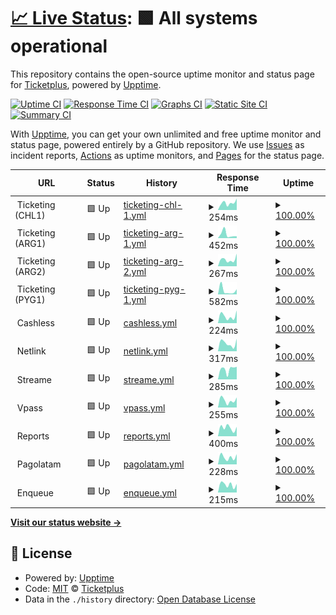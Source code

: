 # [📈 Live Status](https://status.ticketplus.global): <!--live status--> **🟩 All systems operational**

This repository contains the open-source uptime monitor and status page for [Ticketplus](https://ticketplus.cl), powered by [Upptime](https://github.com/upptime/upptime).

[![Uptime CI](https://github.com/ticketplushq/status/workflows/Uptime%20CI/badge.svg)](https://github.com/ticketplushq/status/actions?query=workflow%3A%22Uptime+CI%22)
[![Response Time CI](https://github.com/ticketplushq/status/workflows/Response%20Time%20CI/badge.svg)](https://github.com/ticketplushq/status/actions?query=workflow%3A%22Response+Time+CI%22)
[![Graphs CI](https://github.com/ticketplushq/status/workflows/Graphs%20CI/badge.svg)](https://github.com/ticketplushq/status/actions?query=workflow%3A%22Graphs+CI%22)
[![Static Site CI](https://github.com/ticketplushq/status/workflows/Static%20Site%20CI/badge.svg)](https://github.com/ticketplushq/status/actions?query=workflow%3A%22Static+Site+CI%22)
[![Summary CI](https://github.com/ticketplushq/status/workflows/Summary%20CI/badge.svg)](https://github.com/ticketplushq/status/actions?query=workflow%3A%22Summary+CI%22)

With [Upptime](https://upptime.js.org), you can get your own unlimited and free uptime monitor and status page, powered entirely by a GitHub repository. We use [Issues](https://github.com/ticketplushq/status/issues) as incident reports, [Actions](https://github.com/ticketplushq/status/actions) as uptime monitors, and [Pages](https://status.ticketplus.global) for the status page.

<!--start: status pages-->
<!-- This summary is generated by Upptime (https://github.com/upptime/upptime) -->
<!-- Do not edit this manually, your changes will be overwritten -->
<!-- prettier-ignore -->
| URL | Status | History | Response Time | Uptime |
| --- | ------ | ------- | ------------- | ------ |
| <img alt="" src="https://ticketing-assets.ticketplus.global/assets/logo-round-99223a5db65251ea5227316d3e30dbf03ac693920ffbca86b254f9508224754d.png" height="13"> Ticketing (CHL1) | 🟩 Up | [ticketing-chl-1.yml](https://github.com/ticketplushq/status/commits/HEAD/history/ticketing-chl-1.yml) | <details><summary><img alt="Response time graph" src="./graphs/ticketing-chl-1/response-time-week.png" height="20"> 254ms</summary><br><a href="https://status.ticketplus.global/history/ticketing-chl-1"><img alt="Response time 281" src="https://img.shields.io/endpoint?url=https%3A%2F%2Fraw.githubusercontent.com%2Fticketplushq%2Fstatus%2FHEAD%2Fapi%2Fticketing-chl-1%2Fresponse-time.json"></a><br><a href="https://status.ticketplus.global/history/ticketing-chl-1"><img alt="24-hour response time 405" src="https://img.shields.io/endpoint?url=https%3A%2F%2Fraw.githubusercontent.com%2Fticketplushq%2Fstatus%2FHEAD%2Fapi%2Fticketing-chl-1%2Fresponse-time-day.json"></a><br><a href="https://status.ticketplus.global/history/ticketing-chl-1"><img alt="7-day response time 254" src="https://img.shields.io/endpoint?url=https%3A%2F%2Fraw.githubusercontent.com%2Fticketplushq%2Fstatus%2FHEAD%2Fapi%2Fticketing-chl-1%2Fresponse-time-week.json"></a><br><a href="https://status.ticketplus.global/history/ticketing-chl-1"><img alt="30-day response time 259" src="https://img.shields.io/endpoint?url=https%3A%2F%2Fraw.githubusercontent.com%2Fticketplushq%2Fstatus%2FHEAD%2Fapi%2Fticketing-chl-1%2Fresponse-time-month.json"></a><br><a href="https://status.ticketplus.global/history/ticketing-chl-1"><img alt="1-year response time 287" src="https://img.shields.io/endpoint?url=https%3A%2F%2Fraw.githubusercontent.com%2Fticketplushq%2Fstatus%2FHEAD%2Fapi%2Fticketing-chl-1%2Fresponse-time-year.json"></a></details> | <details><summary><a href="https://status.ticketplus.global/history/ticketing-chl-1">100.00%</a></summary><a href="https://status.ticketplus.global/history/ticketing-chl-1"><img alt="All-time uptime 99.92%" src="https://img.shields.io/endpoint?url=https%3A%2F%2Fraw.githubusercontent.com%2Fticketplushq%2Fstatus%2FHEAD%2Fapi%2Fticketing-chl-1%2Fuptime.json"></a><br><a href="https://status.ticketplus.global/history/ticketing-chl-1"><img alt="24-hour uptime 100.00%" src="https://img.shields.io/endpoint?url=https%3A%2F%2Fraw.githubusercontent.com%2Fticketplushq%2Fstatus%2FHEAD%2Fapi%2Fticketing-chl-1%2Fuptime-day.json"></a><br><a href="https://status.ticketplus.global/history/ticketing-chl-1"><img alt="7-day uptime 100.00%" src="https://img.shields.io/endpoint?url=https%3A%2F%2Fraw.githubusercontent.com%2Fticketplushq%2Fstatus%2FHEAD%2Fapi%2Fticketing-chl-1%2Fuptime-week.json"></a><br><a href="https://status.ticketplus.global/history/ticketing-chl-1"><img alt="30-day uptime 99.66%" src="https://img.shields.io/endpoint?url=https%3A%2F%2Fraw.githubusercontent.com%2Fticketplushq%2Fstatus%2FHEAD%2Fapi%2Fticketing-chl-1%2Fuptime-month.json"></a><br><a href="https://status.ticketplus.global/history/ticketing-chl-1"><img alt="1-year uptime 99.96%" src="https://img.shields.io/endpoint?url=https%3A%2F%2Fraw.githubusercontent.com%2Fticketplushq%2Fstatus%2FHEAD%2Fapi%2Fticketing-chl-1%2Fuptime-year.json"></a></details>
| <img alt="" src="https://ticketing-assets.ticketplus.global/assets/logo-round-99223a5db65251ea5227316d3e30dbf03ac693920ffbca86b254f9508224754d.png" height="13"> Ticketing (ARG1) | 🟩 Up | [ticketing-arg-1.yml](https://github.com/ticketplushq/status/commits/HEAD/history/ticketing-arg-1.yml) | <details><summary><img alt="Response time graph" src="./graphs/ticketing-arg-1/response-time-week.png" height="20"> 452ms</summary><br><a href="https://status.ticketplus.global/history/ticketing-arg-1"><img alt="Response time 301" src="https://img.shields.io/endpoint?url=https%3A%2F%2Fraw.githubusercontent.com%2Fticketplushq%2Fstatus%2FHEAD%2Fapi%2Fticketing-arg-1%2Fresponse-time.json"></a><br><a href="https://status.ticketplus.global/history/ticketing-arg-1"><img alt="24-hour response time 222" src="https://img.shields.io/endpoint?url=https%3A%2F%2Fraw.githubusercontent.com%2Fticketplushq%2Fstatus%2FHEAD%2Fapi%2Fticketing-arg-1%2Fresponse-time-day.json"></a><br><a href="https://status.ticketplus.global/history/ticketing-arg-1"><img alt="7-day response time 452" src="https://img.shields.io/endpoint?url=https%3A%2F%2Fraw.githubusercontent.com%2Fticketplushq%2Fstatus%2FHEAD%2Fapi%2Fticketing-arg-1%2Fresponse-time-week.json"></a><br><a href="https://status.ticketplus.global/history/ticketing-arg-1"><img alt="30-day response time 468" src="https://img.shields.io/endpoint?url=https%3A%2F%2Fraw.githubusercontent.com%2Fticketplushq%2Fstatus%2FHEAD%2Fapi%2Fticketing-arg-1%2Fresponse-time-month.json"></a><br><a href="https://status.ticketplus.global/history/ticketing-arg-1"><img alt="1-year response time 309" src="https://img.shields.io/endpoint?url=https%3A%2F%2Fraw.githubusercontent.com%2Fticketplushq%2Fstatus%2FHEAD%2Fapi%2Fticketing-arg-1%2Fresponse-time-year.json"></a></details> | <details><summary><a href="https://status.ticketplus.global/history/ticketing-arg-1">100.00%</a></summary><a href="https://status.ticketplus.global/history/ticketing-arg-1"><img alt="All-time uptime 99.91%" src="https://img.shields.io/endpoint?url=https%3A%2F%2Fraw.githubusercontent.com%2Fticketplushq%2Fstatus%2FHEAD%2Fapi%2Fticketing-arg-1%2Fuptime.json"></a><br><a href="https://status.ticketplus.global/history/ticketing-arg-1"><img alt="24-hour uptime 100.00%" src="https://img.shields.io/endpoint?url=https%3A%2F%2Fraw.githubusercontent.com%2Fticketplushq%2Fstatus%2FHEAD%2Fapi%2Fticketing-arg-1%2Fuptime-day.json"></a><br><a href="https://status.ticketplus.global/history/ticketing-arg-1"><img alt="7-day uptime 100.00%" src="https://img.shields.io/endpoint?url=https%3A%2F%2Fraw.githubusercontent.com%2Fticketplushq%2Fstatus%2FHEAD%2Fapi%2Fticketing-arg-1%2Fuptime-week.json"></a><br><a href="https://status.ticketplus.global/history/ticketing-arg-1"><img alt="30-day uptime 99.66%" src="https://img.shields.io/endpoint?url=https%3A%2F%2Fraw.githubusercontent.com%2Fticketplushq%2Fstatus%2FHEAD%2Fapi%2Fticketing-arg-1%2Fuptime-month.json"></a><br><a href="https://status.ticketplus.global/history/ticketing-arg-1"><img alt="1-year uptime 99.96%" src="https://img.shields.io/endpoint?url=https%3A%2F%2Fraw.githubusercontent.com%2Fticketplushq%2Fstatus%2FHEAD%2Fapi%2Fticketing-arg-1%2Fuptime-year.json"></a></details>
| <img alt="" src="https://ticketing-assets.ticketplus.global/assets/logo-round-99223a5db65251ea5227316d3e30dbf03ac693920ffbca86b254f9508224754d.png" height="13"> Ticketing (ARG2) | 🟩 Up | [ticketing-arg-2.yml](https://github.com/ticketplushq/status/commits/HEAD/history/ticketing-arg-2.yml) | <details><summary><img alt="Response time graph" src="./graphs/ticketing-arg-2/response-time-week.png" height="20"> 267ms</summary><br><a href="https://status.ticketplus.global/history/ticketing-arg-2"><img alt="Response time 306" src="https://img.shields.io/endpoint?url=https%3A%2F%2Fraw.githubusercontent.com%2Fticketplushq%2Fstatus%2FHEAD%2Fapi%2Fticketing-arg-2%2Fresponse-time.json"></a><br><a href="https://status.ticketplus.global/history/ticketing-arg-2"><img alt="24-hour response time 494" src="https://img.shields.io/endpoint?url=https%3A%2F%2Fraw.githubusercontent.com%2Fticketplushq%2Fstatus%2FHEAD%2Fapi%2Fticketing-arg-2%2Fresponse-time-day.json"></a><br><a href="https://status.ticketplus.global/history/ticketing-arg-2"><img alt="7-day response time 267" src="https://img.shields.io/endpoint?url=https%3A%2F%2Fraw.githubusercontent.com%2Fticketplushq%2Fstatus%2FHEAD%2Fapi%2Fticketing-arg-2%2Fresponse-time-week.json"></a><br><a href="https://status.ticketplus.global/history/ticketing-arg-2"><img alt="30-day response time 260" src="https://img.shields.io/endpoint?url=https%3A%2F%2Fraw.githubusercontent.com%2Fticketplushq%2Fstatus%2FHEAD%2Fapi%2Fticketing-arg-2%2Fresponse-time-month.json"></a><br><a href="https://status.ticketplus.global/history/ticketing-arg-2"><img alt="1-year response time 306" src="https://img.shields.io/endpoint?url=https%3A%2F%2Fraw.githubusercontent.com%2Fticketplushq%2Fstatus%2FHEAD%2Fapi%2Fticketing-arg-2%2Fresponse-time-year.json"></a></details> | <details><summary><a href="https://status.ticketplus.global/history/ticketing-arg-2">100.00%</a></summary><a href="https://status.ticketplus.global/history/ticketing-arg-2"><img alt="All-time uptime 99.90%" src="https://img.shields.io/endpoint?url=https%3A%2F%2Fraw.githubusercontent.com%2Fticketplushq%2Fstatus%2FHEAD%2Fapi%2Fticketing-arg-2%2Fuptime.json"></a><br><a href="https://status.ticketplus.global/history/ticketing-arg-2"><img alt="24-hour uptime 100.00%" src="https://img.shields.io/endpoint?url=https%3A%2F%2Fraw.githubusercontent.com%2Fticketplushq%2Fstatus%2FHEAD%2Fapi%2Fticketing-arg-2%2Fuptime-day.json"></a><br><a href="https://status.ticketplus.global/history/ticketing-arg-2"><img alt="7-day uptime 100.00%" src="https://img.shields.io/endpoint?url=https%3A%2F%2Fraw.githubusercontent.com%2Fticketplushq%2Fstatus%2FHEAD%2Fapi%2Fticketing-arg-2%2Fuptime-week.json"></a><br><a href="https://status.ticketplus.global/history/ticketing-arg-2"><img alt="30-day uptime 99.66%" src="https://img.shields.io/endpoint?url=https%3A%2F%2Fraw.githubusercontent.com%2Fticketplushq%2Fstatus%2FHEAD%2Fapi%2Fticketing-arg-2%2Fuptime-month.json"></a><br><a href="https://status.ticketplus.global/history/ticketing-arg-2"><img alt="1-year uptime 99.96%" src="https://img.shields.io/endpoint?url=https%3A%2F%2Fraw.githubusercontent.com%2Fticketplushq%2Fstatus%2FHEAD%2Fapi%2Fticketing-arg-2%2Fuptime-year.json"></a></details>
| <img alt="" src="https://ticketing-assets.ticketplus.global/assets/logo-round-99223a5db65251ea5227316d3e30dbf03ac693920ffbca86b254f9508224754d.png" height="13"> Ticketing (PYG1) | 🟩 Up | [ticketing-pyg-1.yml](https://github.com/ticketplushq/status/commits/HEAD/history/ticketing-pyg-1.yml) | <details><summary><img alt="Response time graph" src="./graphs/ticketing-pyg-1/response-time-week.png" height="20"> 582ms</summary><br><a href="https://status.ticketplus.global/history/ticketing-pyg-1"><img alt="Response time 334" src="https://img.shields.io/endpoint?url=https%3A%2F%2Fraw.githubusercontent.com%2Fticketplushq%2Fstatus%2FHEAD%2Fapi%2Fticketing-pyg-1%2Fresponse-time.json"></a><br><a href="https://status.ticketplus.global/history/ticketing-pyg-1"><img alt="24-hour response time 797" src="https://img.shields.io/endpoint?url=https%3A%2F%2Fraw.githubusercontent.com%2Fticketplushq%2Fstatus%2FHEAD%2Fapi%2Fticketing-pyg-1%2Fresponse-time-day.json"></a><br><a href="https://status.ticketplus.global/history/ticketing-pyg-1"><img alt="7-day response time 582" src="https://img.shields.io/endpoint?url=https%3A%2F%2Fraw.githubusercontent.com%2Fticketplushq%2Fstatus%2FHEAD%2Fapi%2Fticketing-pyg-1%2Fresponse-time-week.json"></a><br><a href="https://status.ticketplus.global/history/ticketing-pyg-1"><img alt="30-day response time 390" src="https://img.shields.io/endpoint?url=https%3A%2F%2Fraw.githubusercontent.com%2Fticketplushq%2Fstatus%2FHEAD%2Fapi%2Fticketing-pyg-1%2Fresponse-time-month.json"></a><br><a href="https://status.ticketplus.global/history/ticketing-pyg-1"><img alt="1-year response time 338" src="https://img.shields.io/endpoint?url=https%3A%2F%2Fraw.githubusercontent.com%2Fticketplushq%2Fstatus%2FHEAD%2Fapi%2Fticketing-pyg-1%2Fresponse-time-year.json"></a></details> | <details><summary><a href="https://status.ticketplus.global/history/ticketing-pyg-1">100.00%</a></summary><a href="https://status.ticketplus.global/history/ticketing-pyg-1"><img alt="All-time uptime 99.93%" src="https://img.shields.io/endpoint?url=https%3A%2F%2Fraw.githubusercontent.com%2Fticketplushq%2Fstatus%2FHEAD%2Fapi%2Fticketing-pyg-1%2Fuptime.json"></a><br><a href="https://status.ticketplus.global/history/ticketing-pyg-1"><img alt="24-hour uptime 100.00%" src="https://img.shields.io/endpoint?url=https%3A%2F%2Fraw.githubusercontent.com%2Fticketplushq%2Fstatus%2FHEAD%2Fapi%2Fticketing-pyg-1%2Fuptime-day.json"></a><br><a href="https://status.ticketplus.global/history/ticketing-pyg-1"><img alt="7-day uptime 100.00%" src="https://img.shields.io/endpoint?url=https%3A%2F%2Fraw.githubusercontent.com%2Fticketplushq%2Fstatus%2FHEAD%2Fapi%2Fticketing-pyg-1%2Fuptime-week.json"></a><br><a href="https://status.ticketplus.global/history/ticketing-pyg-1"><img alt="30-day uptime 100.00%" src="https://img.shields.io/endpoint?url=https%3A%2F%2Fraw.githubusercontent.com%2Fticketplushq%2Fstatus%2FHEAD%2Fapi%2Fticketing-pyg-1%2Fuptime-month.json"></a><br><a href="https://status.ticketplus.global/history/ticketing-pyg-1"><img alt="1-year uptime 99.99%" src="https://img.shields.io/endpoint?url=https%3A%2F%2Fraw.githubusercontent.com%2Fticketplushq%2Fstatus%2FHEAD%2Fapi%2Fticketing-pyg-1%2Fuptime-year.json"></a></details>
| <img alt="" src="https://icons.duckduckgo.com/ip3/null.ico" height="13"> Cashless | 🟩 Up | [cashless.yml](https://github.com/ticketplushq/status/commits/HEAD/history/cashless.yml) | <details><summary><img alt="Response time graph" src="./graphs/cashless/response-time-week.png" height="20"> 224ms</summary><br><a href="https://status.ticketplus.global/history/cashless"><img alt="Response time 273" src="https://img.shields.io/endpoint?url=https%3A%2F%2Fraw.githubusercontent.com%2Fticketplushq%2Fstatus%2FHEAD%2Fapi%2Fcashless%2Fresponse-time.json"></a><br><a href="https://status.ticketplus.global/history/cashless"><img alt="24-hour response time 400" src="https://img.shields.io/endpoint?url=https%3A%2F%2Fraw.githubusercontent.com%2Fticketplushq%2Fstatus%2FHEAD%2Fapi%2Fcashless%2Fresponse-time-day.json"></a><br><a href="https://status.ticketplus.global/history/cashless"><img alt="7-day response time 224" src="https://img.shields.io/endpoint?url=https%3A%2F%2Fraw.githubusercontent.com%2Fticketplushq%2Fstatus%2FHEAD%2Fapi%2Fcashless%2Fresponse-time-week.json"></a><br><a href="https://status.ticketplus.global/history/cashless"><img alt="30-day response time 294" src="https://img.shields.io/endpoint?url=https%3A%2F%2Fraw.githubusercontent.com%2Fticketplushq%2Fstatus%2FHEAD%2Fapi%2Fcashless%2Fresponse-time-month.json"></a><br><a href="https://status.ticketplus.global/history/cashless"><img alt="1-year response time 285" src="https://img.shields.io/endpoint?url=https%3A%2F%2Fraw.githubusercontent.com%2Fticketplushq%2Fstatus%2FHEAD%2Fapi%2Fcashless%2Fresponse-time-year.json"></a></details> | <details><summary><a href="https://status.ticketplus.global/history/cashless">100.00%</a></summary><a href="https://status.ticketplus.global/history/cashless"><img alt="All-time uptime 99.93%" src="https://img.shields.io/endpoint?url=https%3A%2F%2Fraw.githubusercontent.com%2Fticketplushq%2Fstatus%2FHEAD%2Fapi%2Fcashless%2Fuptime.json"></a><br><a href="https://status.ticketplus.global/history/cashless"><img alt="24-hour uptime 100.00%" src="https://img.shields.io/endpoint?url=https%3A%2F%2Fraw.githubusercontent.com%2Fticketplushq%2Fstatus%2FHEAD%2Fapi%2Fcashless%2Fuptime-day.json"></a><br><a href="https://status.ticketplus.global/history/cashless"><img alt="7-day uptime 100.00%" src="https://img.shields.io/endpoint?url=https%3A%2F%2Fraw.githubusercontent.com%2Fticketplushq%2Fstatus%2FHEAD%2Fapi%2Fcashless%2Fuptime-week.json"></a><br><a href="https://status.ticketplus.global/history/cashless"><img alt="30-day uptime 99.66%" src="https://img.shields.io/endpoint?url=https%3A%2F%2Fraw.githubusercontent.com%2Fticketplushq%2Fstatus%2FHEAD%2Fapi%2Fcashless%2Fuptime-month.json"></a><br><a href="https://status.ticketplus.global/history/cashless"><img alt="1-year uptime 99.96%" src="https://img.shields.io/endpoint?url=https%3A%2F%2Fraw.githubusercontent.com%2Fticketplushq%2Fstatus%2FHEAD%2Fapi%2Fcashless%2Fuptime-year.json"></a></details>
| <img alt="" src="https://icons.duckduckgo.com/ip3/null.ico" height="13"> Netlink | 🟩 Up | [netlink.yml](https://github.com/ticketplushq/status/commits/HEAD/history/netlink.yml) | <details><summary><img alt="Response time graph" src="./graphs/netlink/response-time-week.png" height="20"> 317ms</summary><br><a href="https://status.ticketplus.global/history/netlink"><img alt="Response time 264" src="https://img.shields.io/endpoint?url=https%3A%2F%2Fraw.githubusercontent.com%2Fticketplushq%2Fstatus%2FHEAD%2Fapi%2Fnetlink%2Fresponse-time.json"></a><br><a href="https://status.ticketplus.global/history/netlink"><img alt="24-hour response time 490" src="https://img.shields.io/endpoint?url=https%3A%2F%2Fraw.githubusercontent.com%2Fticketplushq%2Fstatus%2FHEAD%2Fapi%2Fnetlink%2Fresponse-time-day.json"></a><br><a href="https://status.ticketplus.global/history/netlink"><img alt="7-day response time 317" src="https://img.shields.io/endpoint?url=https%3A%2F%2Fraw.githubusercontent.com%2Fticketplushq%2Fstatus%2FHEAD%2Fapi%2Fnetlink%2Fresponse-time-week.json"></a><br><a href="https://status.ticketplus.global/history/netlink"><img alt="30-day response time 309" src="https://img.shields.io/endpoint?url=https%3A%2F%2Fraw.githubusercontent.com%2Fticketplushq%2Fstatus%2FHEAD%2Fapi%2Fnetlink%2Fresponse-time-month.json"></a><br><a href="https://status.ticketplus.global/history/netlink"><img alt="1-year response time 278" src="https://img.shields.io/endpoint?url=https%3A%2F%2Fraw.githubusercontent.com%2Fticketplushq%2Fstatus%2FHEAD%2Fapi%2Fnetlink%2Fresponse-time-year.json"></a></details> | <details><summary><a href="https://status.ticketplus.global/history/netlink">100.00%</a></summary><a href="https://status.ticketplus.global/history/netlink"><img alt="All-time uptime 99.92%" src="https://img.shields.io/endpoint?url=https%3A%2F%2Fraw.githubusercontent.com%2Fticketplushq%2Fstatus%2FHEAD%2Fapi%2Fnetlink%2Fuptime.json"></a><br><a href="https://status.ticketplus.global/history/netlink"><img alt="24-hour uptime 100.00%" src="https://img.shields.io/endpoint?url=https%3A%2F%2Fraw.githubusercontent.com%2Fticketplushq%2Fstatus%2FHEAD%2Fapi%2Fnetlink%2Fuptime-day.json"></a><br><a href="https://status.ticketplus.global/history/netlink"><img alt="7-day uptime 100.00%" src="https://img.shields.io/endpoint?url=https%3A%2F%2Fraw.githubusercontent.com%2Fticketplushq%2Fstatus%2FHEAD%2Fapi%2Fnetlink%2Fuptime-week.json"></a><br><a href="https://status.ticketplus.global/history/netlink"><img alt="30-day uptime 99.66%" src="https://img.shields.io/endpoint?url=https%3A%2F%2Fraw.githubusercontent.com%2Fticketplushq%2Fstatus%2FHEAD%2Fapi%2Fnetlink%2Fuptime-month.json"></a><br><a href="https://status.ticketplus.global/history/netlink"><img alt="1-year uptime 99.97%" src="https://img.shields.io/endpoint?url=https%3A%2F%2Fraw.githubusercontent.com%2Fticketplushq%2Fstatus%2FHEAD%2Fapi%2Fnetlink%2Fuptime-year.json"></a></details>
| <img alt="" src="https://icons.duckduckgo.com/ip3/null.ico" height="13"> Streame | 🟩 Up | [streame.yml](https://github.com/ticketplushq/status/commits/HEAD/history/streame.yml) | <details><summary><img alt="Response time graph" src="./graphs/streame/response-time-week.png" height="20"> 285ms</summary><br><a href="https://status.ticketplus.global/history/streame"><img alt="Response time 229" src="https://img.shields.io/endpoint?url=https%3A%2F%2Fraw.githubusercontent.com%2Fticketplushq%2Fstatus%2FHEAD%2Fapi%2Fstreame%2Fresponse-time.json"></a><br><a href="https://status.ticketplus.global/history/streame"><img alt="24-hour response time 347" src="https://img.shields.io/endpoint?url=https%3A%2F%2Fraw.githubusercontent.com%2Fticketplushq%2Fstatus%2FHEAD%2Fapi%2Fstreame%2Fresponse-time-day.json"></a><br><a href="https://status.ticketplus.global/history/streame"><img alt="7-day response time 285" src="https://img.shields.io/endpoint?url=https%3A%2F%2Fraw.githubusercontent.com%2Fticketplushq%2Fstatus%2FHEAD%2Fapi%2Fstreame%2Fresponse-time-week.json"></a><br><a href="https://status.ticketplus.global/history/streame"><img alt="30-day response time 305" src="https://img.shields.io/endpoint?url=https%3A%2F%2Fraw.githubusercontent.com%2Fticketplushq%2Fstatus%2FHEAD%2Fapi%2Fstreame%2Fresponse-time-month.json"></a><br><a href="https://status.ticketplus.global/history/streame"><img alt="1-year response time 236" src="https://img.shields.io/endpoint?url=https%3A%2F%2Fraw.githubusercontent.com%2Fticketplushq%2Fstatus%2FHEAD%2Fapi%2Fstreame%2Fresponse-time-year.json"></a></details> | <details><summary><a href="https://status.ticketplus.global/history/streame">100.00%</a></summary><a href="https://status.ticketplus.global/history/streame"><img alt="All-time uptime 99.98%" src="https://img.shields.io/endpoint?url=https%3A%2F%2Fraw.githubusercontent.com%2Fticketplushq%2Fstatus%2FHEAD%2Fapi%2Fstreame%2Fuptime.json"></a><br><a href="https://status.ticketplus.global/history/streame"><img alt="24-hour uptime 100.00%" src="https://img.shields.io/endpoint?url=https%3A%2F%2Fraw.githubusercontent.com%2Fticketplushq%2Fstatus%2FHEAD%2Fapi%2Fstreame%2Fuptime-day.json"></a><br><a href="https://status.ticketplus.global/history/streame"><img alt="7-day uptime 100.00%" src="https://img.shields.io/endpoint?url=https%3A%2F%2Fraw.githubusercontent.com%2Fticketplushq%2Fstatus%2FHEAD%2Fapi%2Fstreame%2Fuptime-week.json"></a><br><a href="https://status.ticketplus.global/history/streame"><img alt="30-day uptime 99.66%" src="https://img.shields.io/endpoint?url=https%3A%2F%2Fraw.githubusercontent.com%2Fticketplushq%2Fstatus%2FHEAD%2Fapi%2Fstreame%2Fuptime-month.json"></a><br><a href="https://status.ticketplus.global/history/streame"><img alt="1-year uptime 99.97%" src="https://img.shields.io/endpoint?url=https%3A%2F%2Fraw.githubusercontent.com%2Fticketplushq%2Fstatus%2FHEAD%2Fapi%2Fstreame%2Fuptime-year.json"></a></details>
| <img alt="" src="https://icons.duckduckgo.com/ip3/null.ico" height="13"> Vpass | 🟩 Up | [vpass.yml](https://github.com/ticketplushq/status/commits/HEAD/history/vpass.yml) | <details><summary><img alt="Response time graph" src="./graphs/vpass/response-time-week.png" height="20"> 255ms</summary><br><a href="https://status.ticketplus.global/history/vpass"><img alt="Response time 221" src="https://img.shields.io/endpoint?url=https%3A%2F%2Fraw.githubusercontent.com%2Fticketplushq%2Fstatus%2FHEAD%2Fapi%2Fvpass%2Fresponse-time.json"></a><br><a href="https://status.ticketplus.global/history/vpass"><img alt="24-hour response time 356" src="https://img.shields.io/endpoint?url=https%3A%2F%2Fraw.githubusercontent.com%2Fticketplushq%2Fstatus%2FHEAD%2Fapi%2Fvpass%2Fresponse-time-day.json"></a><br><a href="https://status.ticketplus.global/history/vpass"><img alt="7-day response time 255" src="https://img.shields.io/endpoint?url=https%3A%2F%2Fraw.githubusercontent.com%2Fticketplushq%2Fstatus%2FHEAD%2Fapi%2Fvpass%2Fresponse-time-week.json"></a><br><a href="https://status.ticketplus.global/history/vpass"><img alt="30-day response time 254" src="https://img.shields.io/endpoint?url=https%3A%2F%2Fraw.githubusercontent.com%2Fticketplushq%2Fstatus%2FHEAD%2Fapi%2Fvpass%2Fresponse-time-month.json"></a><br><a href="https://status.ticketplus.global/history/vpass"><img alt="1-year response time 223" src="https://img.shields.io/endpoint?url=https%3A%2F%2Fraw.githubusercontent.com%2Fticketplushq%2Fstatus%2FHEAD%2Fapi%2Fvpass%2Fresponse-time-year.json"></a></details> | <details><summary><a href="https://status.ticketplus.global/history/vpass">100.00%</a></summary><a href="https://status.ticketplus.global/history/vpass"><img alt="All-time uptime 99.98%" src="https://img.shields.io/endpoint?url=https%3A%2F%2Fraw.githubusercontent.com%2Fticketplushq%2Fstatus%2FHEAD%2Fapi%2Fvpass%2Fuptime.json"></a><br><a href="https://status.ticketplus.global/history/vpass"><img alt="24-hour uptime 100.00%" src="https://img.shields.io/endpoint?url=https%3A%2F%2Fraw.githubusercontent.com%2Fticketplushq%2Fstatus%2FHEAD%2Fapi%2Fvpass%2Fuptime-day.json"></a><br><a href="https://status.ticketplus.global/history/vpass"><img alt="7-day uptime 100.00%" src="https://img.shields.io/endpoint?url=https%3A%2F%2Fraw.githubusercontent.com%2Fticketplushq%2Fstatus%2FHEAD%2Fapi%2Fvpass%2Fuptime-week.json"></a><br><a href="https://status.ticketplus.global/history/vpass"><img alt="30-day uptime 99.66%" src="https://img.shields.io/endpoint?url=https%3A%2F%2Fraw.githubusercontent.com%2Fticketplushq%2Fstatus%2FHEAD%2Fapi%2Fvpass%2Fuptime-month.json"></a><br><a href="https://status.ticketplus.global/history/vpass"><img alt="1-year uptime 99.97%" src="https://img.shields.io/endpoint?url=https%3A%2F%2Fraw.githubusercontent.com%2Fticketplushq%2Fstatus%2FHEAD%2Fapi%2Fvpass%2Fuptime-year.json"></a></details>
| <img alt="" src="https://icons.duckduckgo.com/ip3/null.ico" height="13"> Reports | 🟩 Up | [reports.yml](https://github.com/ticketplushq/status/commits/HEAD/history/reports.yml) | <details><summary><img alt="Response time graph" src="./graphs/reports/response-time-week.png" height="20"> 400ms</summary><br><a href="https://status.ticketplus.global/history/reports"><img alt="Response time 429" src="https://img.shields.io/endpoint?url=https%3A%2F%2Fraw.githubusercontent.com%2Fticketplushq%2Fstatus%2FHEAD%2Fapi%2Freports%2Fresponse-time.json"></a><br><a href="https://status.ticketplus.global/history/reports"><img alt="24-hour response time 443" src="https://img.shields.io/endpoint?url=https%3A%2F%2Fraw.githubusercontent.com%2Fticketplushq%2Fstatus%2FHEAD%2Fapi%2Freports%2Fresponse-time-day.json"></a><br><a href="https://status.ticketplus.global/history/reports"><img alt="7-day response time 400" src="https://img.shields.io/endpoint?url=https%3A%2F%2Fraw.githubusercontent.com%2Fticketplushq%2Fstatus%2FHEAD%2Fapi%2Freports%2Fresponse-time-week.json"></a><br><a href="https://status.ticketplus.global/history/reports"><img alt="30-day response time 477" src="https://img.shields.io/endpoint?url=https%3A%2F%2Fraw.githubusercontent.com%2Fticketplushq%2Fstatus%2FHEAD%2Fapi%2Freports%2Fresponse-time-month.json"></a><br><a href="https://status.ticketplus.global/history/reports"><img alt="1-year response time 454" src="https://img.shields.io/endpoint?url=https%3A%2F%2Fraw.githubusercontent.com%2Fticketplushq%2Fstatus%2FHEAD%2Fapi%2Freports%2Fresponse-time-year.json"></a></details> | <details><summary><a href="https://status.ticketplus.global/history/reports">100.00%</a></summary><a href="https://status.ticketplus.global/history/reports"><img alt="All-time uptime 99.90%" src="https://img.shields.io/endpoint?url=https%3A%2F%2Fraw.githubusercontent.com%2Fticketplushq%2Fstatus%2FHEAD%2Fapi%2Freports%2Fuptime.json"></a><br><a href="https://status.ticketplus.global/history/reports"><img alt="24-hour uptime 100.00%" src="https://img.shields.io/endpoint?url=https%3A%2F%2Fraw.githubusercontent.com%2Fticketplushq%2Fstatus%2FHEAD%2Fapi%2Freports%2Fuptime-day.json"></a><br><a href="https://status.ticketplus.global/history/reports"><img alt="7-day uptime 100.00%" src="https://img.shields.io/endpoint?url=https%3A%2F%2Fraw.githubusercontent.com%2Fticketplushq%2Fstatus%2FHEAD%2Fapi%2Freports%2Fuptime-week.json"></a><br><a href="https://status.ticketplus.global/history/reports"><img alt="30-day uptime 99.66%" src="https://img.shields.io/endpoint?url=https%3A%2F%2Fraw.githubusercontent.com%2Fticketplushq%2Fstatus%2FHEAD%2Fapi%2Freports%2Fuptime-month.json"></a><br><a href="https://status.ticketplus.global/history/reports"><img alt="1-year uptime 99.94%" src="https://img.shields.io/endpoint?url=https%3A%2F%2Fraw.githubusercontent.com%2Fticketplushq%2Fstatus%2FHEAD%2Fapi%2Freports%2Fuptime-year.json"></a></details>
| <img alt="" src="https://icons.duckduckgo.com/ip3/null.ico" height="13"> Pagolatam | 🟩 Up | [pagolatam.yml](https://github.com/ticketplushq/status/commits/HEAD/history/pagolatam.yml) | <details><summary><img alt="Response time graph" src="./graphs/pagolatam/response-time-week.png" height="20"> 228ms</summary><br><a href="https://status.ticketplus.global/history/pagolatam"><img alt="Response time 243" src="https://img.shields.io/endpoint?url=https%3A%2F%2Fraw.githubusercontent.com%2Fticketplushq%2Fstatus%2FHEAD%2Fapi%2Fpagolatam%2Fresponse-time.json"></a><br><a href="https://status.ticketplus.global/history/pagolatam"><img alt="24-hour response time 320" src="https://img.shields.io/endpoint?url=https%3A%2F%2Fraw.githubusercontent.com%2Fticketplushq%2Fstatus%2FHEAD%2Fapi%2Fpagolatam%2Fresponse-time-day.json"></a><br><a href="https://status.ticketplus.global/history/pagolatam"><img alt="7-day response time 228" src="https://img.shields.io/endpoint?url=https%3A%2F%2Fraw.githubusercontent.com%2Fticketplushq%2Fstatus%2FHEAD%2Fapi%2Fpagolatam%2Fresponse-time-week.json"></a><br><a href="https://status.ticketplus.global/history/pagolatam"><img alt="30-day response time 235" src="https://img.shields.io/endpoint?url=https%3A%2F%2Fraw.githubusercontent.com%2Fticketplushq%2Fstatus%2FHEAD%2Fapi%2Fpagolatam%2Fresponse-time-month.json"></a><br><a href="https://status.ticketplus.global/history/pagolatam"><img alt="1-year response time 240" src="https://img.shields.io/endpoint?url=https%3A%2F%2Fraw.githubusercontent.com%2Fticketplushq%2Fstatus%2FHEAD%2Fapi%2Fpagolatam%2Fresponse-time-year.json"></a></details> | <details><summary><a href="https://status.ticketplus.global/history/pagolatam">100.00%</a></summary><a href="https://status.ticketplus.global/history/pagolatam"><img alt="All-time uptime 100.00%" src="https://img.shields.io/endpoint?url=https%3A%2F%2Fraw.githubusercontent.com%2Fticketplushq%2Fstatus%2FHEAD%2Fapi%2Fpagolatam%2Fuptime.json"></a><br><a href="https://status.ticketplus.global/history/pagolatam"><img alt="24-hour uptime 100.00%" src="https://img.shields.io/endpoint?url=https%3A%2F%2Fraw.githubusercontent.com%2Fticketplushq%2Fstatus%2FHEAD%2Fapi%2Fpagolatam%2Fuptime-day.json"></a><br><a href="https://status.ticketplus.global/history/pagolatam"><img alt="7-day uptime 100.00%" src="https://img.shields.io/endpoint?url=https%3A%2F%2Fraw.githubusercontent.com%2Fticketplushq%2Fstatus%2FHEAD%2Fapi%2Fpagolatam%2Fuptime-week.json"></a><br><a href="https://status.ticketplus.global/history/pagolatam"><img alt="30-day uptime 100.00%" src="https://img.shields.io/endpoint?url=https%3A%2F%2Fraw.githubusercontent.com%2Fticketplushq%2Fstatus%2FHEAD%2Fapi%2Fpagolatam%2Fuptime-month.json"></a><br><a href="https://status.ticketplus.global/history/pagolatam"><img alt="1-year uptime 100.00%" src="https://img.shields.io/endpoint?url=https%3A%2F%2Fraw.githubusercontent.com%2Fticketplushq%2Fstatus%2FHEAD%2Fapi%2Fpagolatam%2Fuptime-year.json"></a></details>
| <img alt="" src="https://icons.duckduckgo.com/ip3/null.ico" height="13"> Enqueue | 🟩 Up | [enqueue.yml](https://github.com/ticketplushq/status/commits/HEAD/history/enqueue.yml) | <details><summary><img alt="Response time graph" src="./graphs/enqueue/response-time-week.png" height="20"> 215ms</summary><br><a href="https://status.ticketplus.global/history/enqueue"><img alt="Response time 187" src="https://img.shields.io/endpoint?url=https%3A%2F%2Fraw.githubusercontent.com%2Fticketplushq%2Fstatus%2FHEAD%2Fapi%2Fenqueue%2Fresponse-time.json"></a><br><a href="https://status.ticketplus.global/history/enqueue"><img alt="24-hour response time 234" src="https://img.shields.io/endpoint?url=https%3A%2F%2Fraw.githubusercontent.com%2Fticketplushq%2Fstatus%2FHEAD%2Fapi%2Fenqueue%2Fresponse-time-day.json"></a><br><a href="https://status.ticketplus.global/history/enqueue"><img alt="7-day response time 215" src="https://img.shields.io/endpoint?url=https%3A%2F%2Fraw.githubusercontent.com%2Fticketplushq%2Fstatus%2FHEAD%2Fapi%2Fenqueue%2Fresponse-time-week.json"></a><br><a href="https://status.ticketplus.global/history/enqueue"><img alt="30-day response time 213" src="https://img.shields.io/endpoint?url=https%3A%2F%2Fraw.githubusercontent.com%2Fticketplushq%2Fstatus%2FHEAD%2Fapi%2Fenqueue%2Fresponse-time-month.json"></a><br><a href="https://status.ticketplus.global/history/enqueue"><img alt="1-year response time 191" src="https://img.shields.io/endpoint?url=https%3A%2F%2Fraw.githubusercontent.com%2Fticketplushq%2Fstatus%2FHEAD%2Fapi%2Fenqueue%2Fresponse-time-year.json"></a></details> | <details><summary><a href="https://status.ticketplus.global/history/enqueue">100.00%</a></summary><a href="https://status.ticketplus.global/history/enqueue"><img alt="All-time uptime 99.96%" src="https://img.shields.io/endpoint?url=https%3A%2F%2Fraw.githubusercontent.com%2Fticketplushq%2Fstatus%2FHEAD%2Fapi%2Fenqueue%2Fuptime.json"></a><br><a href="https://status.ticketplus.global/history/enqueue"><img alt="24-hour uptime 100.00%" src="https://img.shields.io/endpoint?url=https%3A%2F%2Fraw.githubusercontent.com%2Fticketplushq%2Fstatus%2FHEAD%2Fapi%2Fenqueue%2Fuptime-day.json"></a><br><a href="https://status.ticketplus.global/history/enqueue"><img alt="7-day uptime 100.00%" src="https://img.shields.io/endpoint?url=https%3A%2F%2Fraw.githubusercontent.com%2Fticketplushq%2Fstatus%2FHEAD%2Fapi%2Fenqueue%2Fuptime-week.json"></a><br><a href="https://status.ticketplus.global/history/enqueue"><img alt="30-day uptime 100.00%" src="https://img.shields.io/endpoint?url=https%3A%2F%2Fraw.githubusercontent.com%2Fticketplushq%2Fstatus%2FHEAD%2Fapi%2Fenqueue%2Fuptime-month.json"></a><br><a href="https://status.ticketplus.global/history/enqueue"><img alt="1-year uptime 99.93%" src="https://img.shields.io/endpoint?url=https%3A%2F%2Fraw.githubusercontent.com%2Fticketplushq%2Fstatus%2FHEAD%2Fapi%2Fenqueue%2Fuptime-year.json"></a></details>

<!--end: status pages-->

[**Visit our status website →**](https://status.ticketplus.global)

## 📄 License

- Powered by: [Upptime](https://github.com/upptime/upptime)
- Code: [MIT](./LICENSE) © [Ticketplus](https://ticketplus.cl)
- Data in the `./history` directory: [Open Database License](https://opendatacommons.org/licenses/odbl/1-0/)
